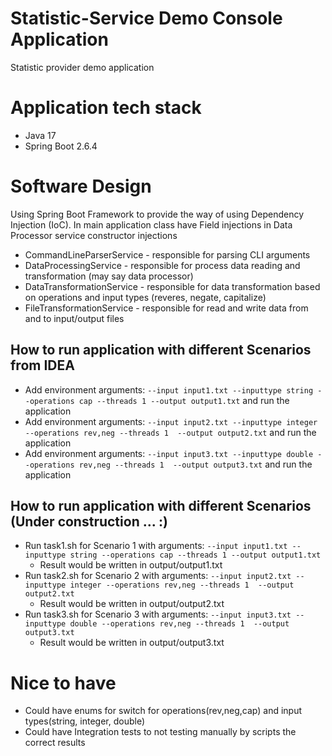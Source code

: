 # Statistic-Service Demo Console Application
Statistic provider demo application

# Application tech stack
* Java 17
* Spring Boot 2.6.4

# Software Design
Using Spring Boot Framework to provide the way of using Dependency Injection (IoC). In main application class have Field injections in Data Processor service constructor injections

* CommandLineParserService - responsible for parsing CLI arguments
* DataProcessingService - responsible for process data reading and transformation (may say data processor)
* DataTransformationService - responsible for data transformation based on operations and input types (reveres, negate, capitalize)
* FileTransformationService - responsible for read and write data from and to input/output files

## How to run application with different Scenarios from IDEA
* Add environment arguments: `--input input1.txt --inputtype string --operations cap --threads 1 --output output1.txt` and run the application
* Add environment arguments: `--input input2.txt --inputtype integer --operations rev,neg --threads 1  --output output2.txt` and run the application
* Add environment arguments: `--input input3.txt --inputtype double --operations rev,neg --threads 1  --output output3.txt` and run the application

## How to run application with different Scenarios (Under construction ... :)
* Run task1.sh for Scenario 1 with arguments: `--input input1.txt --inputtype string --operations cap --threads 1 --output output1.txt`
  * Result would be written in output/output1.txt
* Run task2.sh for Scenario 2 with arguments: `--input input2.txt --inputtype integer --operations rev,neg --threads 1  --output output2.txt`
  * Result would be written in output/output2.txt
* Run task3.sh for Scenario 3 with arguments: `--input input3.txt --inputtype double --operations rev,neg --threads 1  --output output3.txt`
  * Result would be written in output/output3.txt

# Nice to have 
* Could have enums for switch for operations(rev,neg,cap) and input types(string, integer, double)
* Could have Integration tests to not testing manually by scripts the correct results
